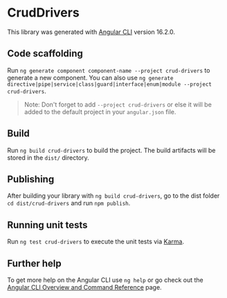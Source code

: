# CrudDrivers

This library was generated with [Angular CLI](https://github.com/angular/angular-cli) version 16.2.0.

## Code scaffolding

Run `ng generate component component-name --project crud-drivers` to generate a new component. You can also use `ng generate directive|pipe|service|class|guard|interface|enum|module --project crud-drivers`.
> Note: Don't forget to add `--project crud-drivers` or else it will be added to the default project in your `angular.json` file. 

## Build

Run `ng build crud-drivers` to build the project. The build artifacts will be stored in the `dist/` directory.

## Publishing

After building your library with `ng build crud-drivers`, go to the dist folder `cd dist/crud-drivers` and run `npm publish`.

## Running unit tests

Run `ng test crud-drivers` to execute the unit tests via [Karma](https://karma-runner.github.io).

## Further help

To get more help on the Angular CLI use `ng help` or go check out the [Angular CLI Overview and Command Reference](https://angular.io/cli) page.
